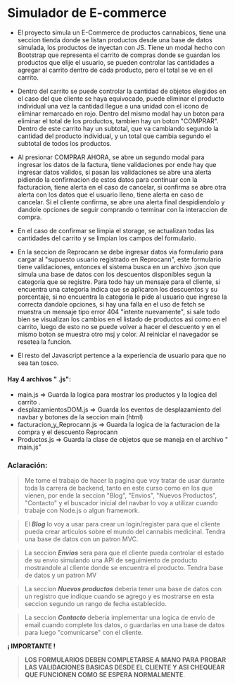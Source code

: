 
# Simulador de E-commerce 

- El proyecto simula un E-Commerce de productos cannabicos, tiene una seccion tienda donde se listan productos desde una base de datos simulada, los productos de inyectan con JS. Tiene un modal hecho con Bootstrap que representa el carrito de compras donde se guardan los productos que elije el usuario, se pueden controlar las cantidades a agregar al carrito dentro de cada producto, pero el total se ve en el carrito. 

- Dentro del carrito se puede controlar la cantidad de objetos elegidos en el caso del que cliente se haya equivocado, puede eliminar el producto individual una vez la cantidad llegue a una unidad con el icono de eliminar remarcado en rojo. Dentro del mismo modal hay un boton para eliminar el total de los productos, tambien hay un boton "COMPRAR". Dentro de este carrito hay un subtotal, que va cambiando segundo la cantidad del producto individual, y un total que cambia segundo el subtotal de todos los productos.

- Al presionar COMPRAR AHORA, se abre un segundo modal para ingresar los datos de la factura, tiene validaciones por ende hay que ingresar datos validos, si pasan las validaciones se abre una alerta pidiendo la confirmacion de estos datos para continuar con la facturacion, tiene alerta en el caso de cancelar, si confirma se abre otra alerta con los datos que el usuario lleno, tiene alerta en caso de cancelar. Si el cliente confirma, se abre una alerta final despidiendolo y dandole opciones de seguir comprando o terminar con la interaccion de compra.

- En el caso de confirmar se limpia el storage, se actualizan todas las cantidades del carrito y se limpian los campos del formulario.

- En la seccion de Reprocann se debe ingresar datos via formulario para cargar al "supuesto usuario registrado en Reprocann", este formulario tiene validaciones, entonces el sistema busca en un archivo .json que simula una base de datos con los descuentos disponibles segun la categoria que se registre. Para todo hay un mensaje para el cliente, si encuentra una categoria indica que se aplicaron los descuentos y su porcentaje, si no encuentra la categoria le pide al usuario que ingrese la correcta dandole opciones, si hay una falla en el uso de fetch se muestra un mensaje tipo error 404 "intente nuevamente", si sale todo bien se visualizan los cambios en el listado de productos asi como en el carrito, luego de esto no se puede volver a hacer el descuento y en el mismo boton se muestra otro msj y color. Al reiniciar el navegador se resetea la funcion.


- El resto del Javascript pertence a la experiencia de usuario para que no sea tan tosco. 



#### Hay 4 archivos " .js":

- main.js =>  Guarda la logica para mostrar los productos y la logica del carrito .
- desplazamientosDOM.js =>  Guarda los eventos de desplazamiento del navbar y botones de la seccion main (html)
- facturacion_y_Reprocann.js =>  Guarda la logica de la facturacion de la compra y el descuento Reprocann
- Productos.js =>  Guarda la clase de objetos que se maneja en el archivo " main.js"






### Aclaración:


>Me tome el trabajo de hacer la pagina que voy tratar de usar durante toda la carrera de backend, tanto en este curso como en los que vienen, por ende la seccion "Blog", "Envios", "Nuevos Productos", "Contacto" y el buscador inicial del navbar lo voy a utilizar cuando trabaje con Node.js o algun framework.



> El **_Blog_** lo voy a usar para crear un login/register para que el cliente pueda crear articulos sobre el mundo del cannabis medicinal. Tendra una base de datos con un patron MVC.

> La seccion **_Envios_** sera para que el cliente pueda controlar el estado de su envio simulando una API de seguimiento de producto mostrandole al cliente donde se encuentra el producto. Tendra base de datos y un patron MV

> La seccion **_Nuevos productos_** deberia tener una base de datos con un registro que indique cuando se agrego y es mostrarse en esta seccion segundo un rango de fecha establecido.

> La seccion **_Contacto_** deberia implementar una logica de envio de email cuando complete los datos, o guardarlas en una base de datos para luego "comunicarse" con el cliente.



**¡ IMPORTANTE !** 

> **LOS FORMULARIOS DEBEN COMPLETARSE A MANO PARA PROBAR LAS VALIDACIONES BASICAS DESDE EL CLIENTE Y ASI CHEQUEAR QUE FUNCIONEN COMO SE ESPERA NORMALMENTE**.